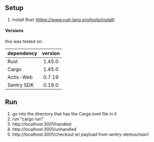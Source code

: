 ## Setup

1. Install Rust (https://www.rust-lang.org/tools/install)

#### Versions
this was tested on:

| dependency    | version
| ------------- |:-------------:|
| Rust | 1.45.0 |
| Cargo | 1.45.0 |
| Actix-Web | 0.7.19 |
| Sentry SDK | 0.19.0 |


## Run

1. go into the directory that has the Cargo.toml file in it
2. run "cargo run"
3. http://localhost:3001/handled
4. http://localhost:3001/unhandled
5. http://localhost:3001/checkout w/ payload from sentry-demos/react

